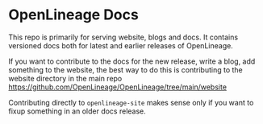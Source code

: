 # OpenLineage Docs

This repo is primarily for serving website, blogs and docs. 
It contains versioned docs both for latest and earlier releases of OpenLineage. 

If you want to contribute to the docs for the new release, write a blog, add something to the 
website, the best way to do this is contributing to the website directory in the main repo
https://github.com/OpenLineage/OpenLineage/tree/main/website

Contributing directly to `openlineage-site` makes sense only if you want to fixup something in an
older docs release.
